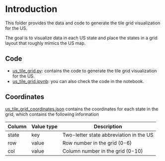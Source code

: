 # Introduction

This folder provides the data and code to generate the tile grid visualization for the US.

The goal is to visualize data in each US state and place the states in a grid layout that roughly mimics the US map.

## Code

- [us_tile_grid.py](us_tile_grid.py): contains the code to generate the tile grid visualization for the US.
- [us_tile_grid.ipynb](us_tile_grid.ipynb): you can also check the code in the notebook.

## Coordinates

[us_tile_grid_coordinates.json](us_tile_grid_coordinates.json) contains the coordinates for each state in the grid, which contains the following information

| Column | Value type | Description |
|--------|-------------|-------------|
| state  | key | Two-letter state abbreviation in the US |
| row    | value | Row number in the grid (0-6) |
| col    | value | Column number in the grid (0-10) |
